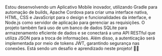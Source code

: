 Estou desenvolvendo um Aplicativo Mobile inovador, utilizando Gradle para automação de builds, 
Apache Cordova para criar uma interface nativa, HTML, CSS e JavaScript para o design e funcionalidades da interface,
e Node.js como servidor de aplicação para gerenciar as requisições. O projeto também fará uso de um banco de dados SQLite
para armazenamento eficiente de dados e se conectará a uma API RESTful que utiliza JSON para a troca de informações.
Além disso, a autenticação será implementada por meio de tokens JWT, garantindo segurança nas conexões. 
Está sendo um desafio e aprendizado neste projeto! 🧠💡
